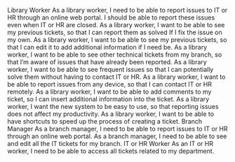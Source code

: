 Library Worker
As a library worker, I need to be able to report issues to IT or HR through an online web portal. I should be able to report these issues even when IT or HR are closed.
As a library worker, I want to be able to see my previous tickets, so that I can report them as solved If I fix the issue on my own.
As a library worker, I want to be able to see my previous tickets, so that I can edit it to add additional information if I need be.
As a library worker, I want to be able to see other technical tickets from my branch, so that I’m aware of issues that have already been reported.
As a library worker, I want to be able to see frequent issues so that I can potentially solve them without having to contact IT or HR. 
As a library worker, I want to be able to report issues from any device, so that I can contact IT or HR remotely.
As a library worker, I want to be able to add comments to my ticket, so I can insert additional information into the ticket. 
As a library worker, I want the new system to be easy to use, so that reporting issues does not affect my productivity.
As a library worker,  I want to be able to have shortcuts to speed up the process of creating a ticket.
Branch Manager
As a branch manager, I need to be able to report issues to IT or HR through an online web portal.
As a branch manager, I need to be able to see and edit all the IT tickets for my branch.
IT or HR Worker
As an IT or HR worker, I need to be able to access all tickets related to my department.

